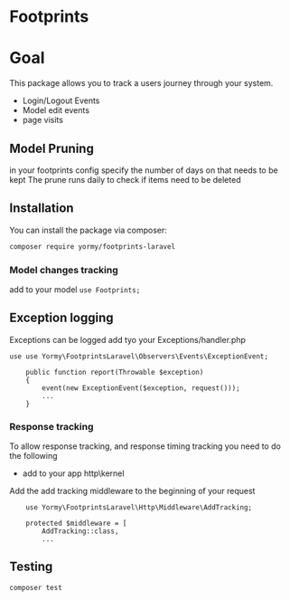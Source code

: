 # Footprints

# Goal
This package allows you to track a users journey through your system.
* Login/Logout Events
* Model edit events
* page visits


## Model Pruning
in your footprints config specify the number of days on that needs to be kept
The prune runs daily to check if items need to be deleted


## Installation

You can install the package via composer:

```bash
composer require yormy/footprints-laravel
```

### Model changes tracking
add to your model 
```use Footprints;```

## Exception logging
Exceptions can be logged
add tyo your Exceptions/handler.php
```
use use Yormy\FootprintsLaravel\Observers\Events\ExceptionEvent;

    public function report(Throwable $exception)
    {
        event(new ExceptionEvent($exception, request()));
        ...
    }
```

### Response tracking
To allow response tracking, and response timing tracking you need to do the following
- add to your app http\kernel

Add the add tracking middleware to the beginning of your request
```
    use Yormy\FootprintsLaravel\Http\Middleware\AddTracking;

    protected $middleware = [
        AddTracking::class,
        ...
```


## Testing

``` bash
composer test
```
